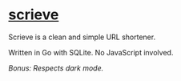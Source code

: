# [scrieve](https://scrieve.link)

Scrieve is a clean and simple URL shortener.

Written in Go with SQLite. No JavaScript involved.

*Bonus: Respects dark mode.*

